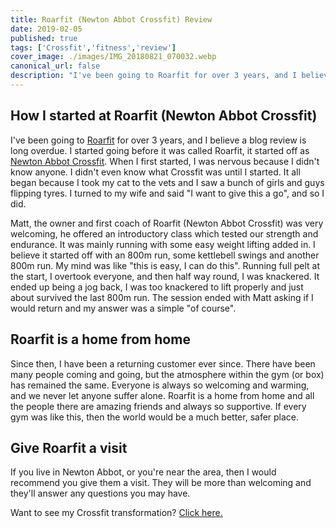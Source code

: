 ```yaml
---
title: Roarfit (Newton Abbot Crossfit) Review
date: 2019-02-05
published: true
tags: ['Crossfit','fitness','review']
cover_image: ./images/IMG_20180821_070032.webp
canonical_url: false
description: "I've been going to Roarfit for over 3 years, and I believe a blog review is long overdue. I started going before it was called Roarfit, it started off as Newton Abbot Crossfit. When I first started, I was nervous because I didn't know anyone. I didn't even know what Crossfit was until I started. It all began because I took my cat to the vets and I saw a bunch of girls and guys flipping tyres."
---
```


## How I started at Roarfit (Newton Abbot Crossfit)

I've been going to [Roarfit](https://www.weareroarfit.com/) for over 3 years, and I believe a blog review is long overdue. I started going before it was called Roarfit, it started off as [Newton Abbot Crossfit](https://www.newtonabbotcrossfit.com/). When I first started, I was nervous because I didn't know anyone. I didn't even know what Crossfit was until I started. It all began because I took my cat to the vets and I saw a bunch of girls and guys flipping tyres. I turned to my wife and said "I want to give this a go", and so I did.

Matt, the owner and first coach of Roarfit (Newton Abbot Crossfit) was very welcoming, he offered an introductory class which tested our strength and endurance. It was mainly running with some easy weight lifting added in. I believe it started off with an 800m run, some kettlebell swings and another 800m run. My mind was like "this is easy, I can do this". Running full pelt at the start, I overtook everyone, and then half way round, I was knackered. It ended up being a jog back, I was too knackered to lift properly and just about survived the last 800m run. The session ended with Matt asking if I would return and my answer was a simple "of course".

## Roarfit is a home from home

Since then, I have been a returning customer ever since. There have been many people coming and going, but the atmosphere within the gym (or box) has remained the same. Everyone is always so welcoming and warming, and we never let anyone suffer alone. Roarfit is a home from home and all the people there are amazing friends and always so supportive. If every gym was like this, then the world would be a much better, safer place.

## Give Roarfit a visit

If you live in Newton Abbot, or you're near the area, then I would recommend you give them a visit. They will be more than welcoming and they'll answer any questions you may have.

Want to see my Crossfit transformation? [Click here.](/3-years-at-crossfit/)
